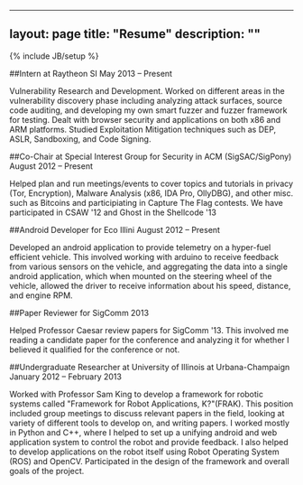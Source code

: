 
---
layout: page
title: "Resume"
description: ""
---
{% include JB/setup %}

##Intern at Raytheon SI
May 2013 – Present

Vulnerability Research and Development.  Worked on different areas in the vulnerability discovery phase including analyzing attack surfaces, source code auditing, and developing my own smart fuzzer and fuzzer framework for testing.  Dealt with browser security and applications on both x86 and ARM platforms.  Studied Exploitation Mitigation techniques such as DEP, ASLR, Sandboxing, and Code Signing.

##Co-Chair at Special Interest Group for Security in ACM (SigSAC/SigPony)
August 2012 – Present

Helped plan and run meetings/events to cover topics and tutorials in privacy (Tor, Encryption), Malware Analysis (x86, IDA Pro, OllyDBG), and other misc. such as Bitcoins and participiating in Capture The Flag contests. We have participated in CSAW '12 and Ghost in the Shellcode '13

##Android Developer for Eco Illini
August 2012 – Present

Developed an android application to provide telemetry on a hyper-fuel efficient vehicle.  This involved working with arduino to receive feedback from various sensors on the vehicle, and aggregating the data into a single android application, which when mounted on the steering wheel of the vehicle, allowed the driver to receive information about his speed, distance, and engine RPM.

##Paper Reviewer for SigComm 2013

Helped Professor Caesar review papers for SigComm '13. This involved me reading a candidate paper for the conference and analyzing it for whether I believed it qualified for the conference or not.

##Undergraduate Researcher at University of Illinois at Urbana-Champaign
January 2012 – February 2013

Worked with Professor Sam King to develop a framework for robotic systems called "Framework for Robot Applications, K?"(FRAK). This position included group meetings to discuss relevant papers in the field, looking at variety of different tools to develop on, and writing papers.  I worked mostly in Python and C++, where I helped to set up a unifying android and web application system to control the robot and provide feedback.  I also helped to develop applications on the robot itself using Robot Operating System (ROS) and OpenCV.  Participated in the design of the framework and overall goals of the project.